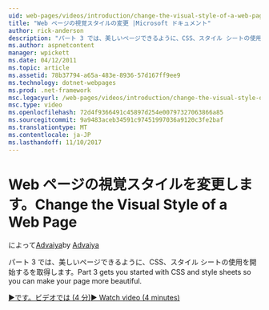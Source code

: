 ```yaml
---
uid: web-pages/videos/introduction/change-the-visual-style-of-a-web-page
title: "Web ページの視覚スタイルの変更 |Microsoft ドキュメント"
author: rick-anderson
description: "パート 3 では、美しいページできるように、CSS、スタイル シートの使用を開始するを取得します。"
ms.author: aspnetcontent
manager: wpickett
ms.date: 04/12/2011
ms.topic: article
ms.assetid: 78b37794-a65a-483e-8936-57d167ff9ee9
ms.technology: dotnet-webpages
ms.prod: .net-framework
msc.legacyurl: /web-pages/videos/introduction/change-the-visual-style-of-a-web-page
msc.type: video
ms.openlocfilehash: 72d4f9366491c45897d254e00797327063866a85
ms.sourcegitcommit: 9a9483aceb34591c97451997036a9120c3fe2baf
ms.translationtype: MT
ms.contentlocale: ja-JP
ms.lasthandoff: 11/10/2017
---
```

<a name="change-the-visual-style-of-a-web-page"></a><span data-ttu-id="d4140-103">Web ページの視覚スタイルを変更します。</span><span class="sxs-lookup"><span data-stu-id="d4140-103">Change the Visual Style of a Web Page</span></span>
====================
<span data-ttu-id="d4140-104">によって[Advaiya](https://twitter.com/Advaiyasolns)</span><span class="sxs-lookup"><span data-stu-id="d4140-104">by [Advaiya](https://twitter.com/Advaiyasolns)</span></span>

<span data-ttu-id="d4140-105">パート 3 では、美しいページできるように、CSS、スタイル シートの使用を開始するを取得します。</span><span class="sxs-lookup"><span data-stu-id="d4140-105">Part 3 gets you started with CSS and style sheets so you can make your page more beautiful.</span></span>

[<span data-ttu-id="d4140-106">&#9654;です。ビデオでは (4 分)</span><span class="sxs-lookup"><span data-stu-id="d4140-106">&#9654; Watch video (4 minutes)</span></span>](https://channel9.msdn.com/Blogs/ASP-NET-Site-Videos/change-the-visual-style-of-a-web-page)

